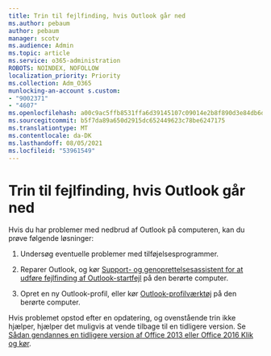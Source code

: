 ```yaml
---
title: Trin til fejlfinding, hvis Outlook går ned
ms.author: pebaum
author: pebaum
manager: scotv
ms.audience: Admin
ms.topic: article
ms.service: o365-administration
ROBOTS: NOINDEX, NOFOLLOW
localization_priority: Priority
ms.collection: Adm_O365
munlocking-an-account s.custom:
- "9002371"
- "4607"
ms.openlocfilehash: a00c9ac5ffb8531ffa6d39145107c09014e2b8f890d3e84db6d60fe74f7d5464
ms.sourcegitcommit: b5f7da89a650d2915dc652449623c78be6247175
ms.translationtype: MT
ms.contentlocale: da-DK
ms.lasthandoff: 08/05/2021
ms.locfileid: "53961549"
---
```

# <a name="outlook-crash-troubleshooting-steps"></a>Trin til fejlfinding, hvis Outlook går ned

Hvis du har problemer med nedbrud af Outlook på computeren, kan du prøve følgende løsninger:

1. Undersøg eventuelle problemer med tilføjelsesprogrammer.

2. Reparer Outlook, og kør [Support- og genoprettelsesassistent for at udføre fejlfinding af Outlook-startfejl](https://aka.ms/SaRA-OutlookWontStart) på den berørte computer.

3. Opret en ny Outlook-profil, eller kør [Outlook-profilværktøj](https://aka.ms/SaRA-OutlookSetupProfile) på den berørte computer.

Hvis problemet opstod efter en opdatering, og ovenstående trin ikke hjælper, hjælper det muligvis at vende tilbage til en tidligere version. Se [Sådan gendannes en tidligere version af Office 2013 eller Office 2016 Klik og kør](https://support.microsoft.com/help/2770432).
